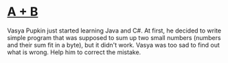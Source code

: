 # [A + B][1]

Vasya Pupkin just started learning Java and C#. At first, he decided to write simple program that was supposed to sum up two small numbers (numbers and their sum fit in a byte), but it didn't work. Vasya was too sad to find out what is wrong. Help him to correct the mistake.

[1]: https://www.codewars.com/kata/a-plus-b
[2]: https://www.codewars.com/kata/5512a0b0509063e57d0003f5